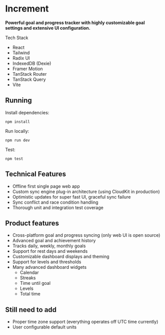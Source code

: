 # Increment

**Powerful goal and progress tracker with highly customizable goal
settings and extensive UI configuration.**

Tech Stack
* React
* Tailwind
* Radix UI
* IndexedDB (Dexie)
* Framer Motion
* TanStack Router
* TanStack Query
* Vite

## Running

Install dependencies:

`npm install`

Run locally:

`npm run dev`

Test:

`npm test`

## Technical Features

* Offline first single page web app 
* Custom sync engine plug-in architecture (using CloudKit in production)
* Optimistic updates for super fast UI, graceful sync failure 
* Sync conflict and race condition handling
* Thorough unit and integration test coverage

## Product features

* Cross-platform goal and progress syncing (only web UI is open source)
* Advanced goal and achievement history
* Tracks daily, weekly, monthly goals 
* Support for rest days and weekends
* Customizable dashboard displays and theming
* Support for levels and thresholds
* Many advanced dashboard widgets
  * Calendar
  * Streaks
  * Time until goal
  * Levels
  * Total time

## Still need to add

* Proper time zone support (everything operates off UTC time currently)
* User configurable default units

